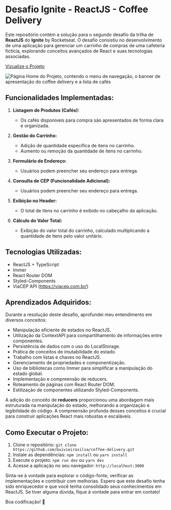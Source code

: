 # Desafio Ignite - ReactJS - Coffee Delivery

Este repositório contém a solução para o segundo desafio da trilha de **ReactJS** do **Ignite** by Rocketseat. O desafio consistiu no desenvolvimento de uma aplicação para gerenciar um carrinho de compras de uma cafeteria fictícia, explorando conceitos avançados de React e suas tecnologias associadas.

[Vizualize o Projeto](https://guivieirasilva-coffee-delivery.netlify.app/)


![Página Home do Projeto, contendo o menu de navegação, o banner de apresentação do coffee delivery e a lista de cafés](https://github.com/Guivieirasilva/coffee-delivery/assets/95317866/8769d4ad-dcf5-4a25-94f0-5a2fc4d1991a)

## Funcionalidades Implementadas:

1. **Listagem de Produtos (Cafés):**
   - Os cafés disponíveis para compra são apresentados de forma clara e organizada.

2. **Gestão do Carrinho:**
   - Adição de quantidade específica de itens no carrinho.
   - Aumento ou remoção da quantidade de itens no carrinho.

3. **Formulário de Endereço:**
   - Usuários podem preencher seu endereço para entrega.

4. **Consulta de CEP (Funcionalidade Adicional):**
   - Usuários podem preencher seu endereço para entrega.
     
5. **Exibição no Header:**
   - O total de itens no carrinho é exibido no cabeçalho da aplicação.

6. **Cálculo do Valor Total:**
   - Exibição do valor total do carrinho, calculado multiplicando a quantidade de itens pelo valor unitário.

## Tecnologias Utilizadas:

- ReactJS + TypeScript
- Immer
- React Router DOM
- Styled-Components
- ViaCEP API (https://viacep.com.br/)

## Aprendizados Adquiridos:

Durante a resolução deste desafio, aprofundei meu entendimento em diversos conceitos:

- Manipulação eficiente de estados no ReactJS.
- Utilização da ContextAPI para compartilhamento de informações entre componentes.
- Persistência de dados com o uso do LocalStorage.
- Prática de conceitos de imutabilidade do estado.
- Trabalho com listas e chaves no ReactJS.
- Gerenciamento de propriedades e componentização.
- Uso de bibliotecas como Immer para simplificar a manipulação do estado global.
- Implementação e compreensão de reducers.
- Roteamento de páginas com React Router DOM.
- Estilização de componentes utilizando Styled-Components.

A adição do conceito de **reducers** proporcionou uma abordagem mais estruturada na manipulação do estado, melhorando a organização e legibilidade do código. A compreensão profunda desses conceitos é crucial para construir aplicações React mais robustas e escaláveis.

## Como Executar o Projeto:

1. Clone o repositório: `git clone https://github.com/Guivieirasilva/coffee-delivery.git`
2. Instale as dependências: `npm install` ou `yarn install`
3. Execute o projeto: `npm run dev` ou `yarn dev`
4. Acesse a aplicação no seu navegador: `http://localhost:3000`

Sinta-se à vontade para explorar o código-fonte, verificar as implementações e contribuir com melhorias. Espero que este desafio tenha sido enriquecedor e que você tenha consolidado seus conhecimentos em ReactJS. Se tiver alguma dúvida, fique à vontade para entrar em contato!

Boa codificação! 🚀


